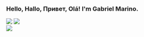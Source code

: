 ### Hello, Hallo, Привет, Olá! I'm Gabriel Marino.

<!-- <div></div> -->

<div>
    <img src="https://github-readme-stats.vercel.app/api?username=Gabriel-Marino&include_all_commits=true&count_private=true&show_icons=true&theme=ocean_dark"/>
    <img src="https://github-readme-stats.vercel.app/api/top-langs/?username=Gabriel-Marino&layout=compact&hide=shell,gnuplot"/>
</div>


<div>
    <a href = "https://www.linkedin.com/in/gabriel-marino-de-oliveira-3b0a80221/" target = "_blank"><img src = "https://img.shields.io/badge/-LinkedIn-%230077B5?style=for-the-badge&logo=linkedin&logoColor=white" target="_blank"></a>
    <!-- <a href = "" target = "_blank"><img src = ""></a> -->
</div>